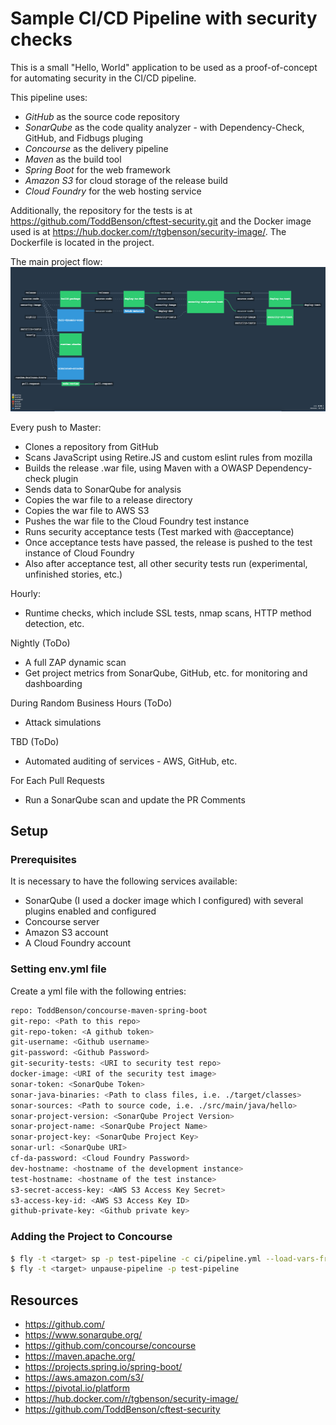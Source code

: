 # Sample CI/CD Pipeline with security checks

This is a small "Hello, World" application to be used as a proof-of-concept for automating security in the CI/CD 
pipeline. 

This pipeline uses:
* _GitHub_ as the source code repository
* _SonarQube_ as the code quality analyzer - with Dependency-Check, GitHub, and Fidbugs pluging
* _Concourse_ as the delivery pipeline
* _Maven_ as the build tool
* _Spring Boot_ for the web framework
* _Amazon S3_ for cloud storage of the release build
* _Cloud Foundry_ for the web hosting service


 

Additionally, the repository for the tests is at https://github.com/ToddBenson/cftest-security.git and the Docker image used 
 is at https://hub.docker.com/r/tgbenson/security-image/. The Dockerfile is located in the project.


The main project flow:
![alt text](https://github.com/ToddBenson/concourse-maven-spring-boot/blob/master/screenshot.png "Example Pipeline")

Every push to Master:

* Clones a repository from GitHub
* Scans JavaScript using Retire.JS and custom eslint rules from mozilla
* Builds the release .war file, using Maven with a OWASP Dependency-check plugin
* Sends data to SonarQube for analysis
* Copies the war file to a release directory
* Copies the war file to AWS S3
* Pushes the war file to the Cloud Foundry test instance
* Runs security acceptance tests (Test marked with @acceptance)
* Once acceptance tests have passed, the release is pushed to the test instance of Cloud Foundry
* Also after acceptance test, all other security tests run (experimental, unfinished stories, etc.)



Hourly:

* Runtime checks, which include SSL tests, nmap scans, HTTP method detection, etc.


Nightly (ToDo)

* A full ZAP dynamic scan
* Get project metrics from SonarQube, GitHub, etc. for monitoring and dashboarding


During Random Business Hours (ToDo)

* Attack simulations


TBD (ToDo)

* Automated auditing of services - AWS, GitHub, etc.


For Each Pull Requests


* Run a SonarQube scan and update the PR Comments


## Setup


### Prerequisites
It is necessary to have the following services available:
* SonarQube (I used a docker image which I configured) with several plugins enabled and configured
* Concourse server
* Amazon S3 account
* A Cloud Foundry account

### Setting env.yml file
Create a yml file with the following entries:

```bash
repo: ToddBenson/concourse-maven-spring-boot
git-repo: <Path to this repo>
git-repo-token: <A github token>
git-username: <Github username>
git-password: <Github Password>
git-security-tests: <URI to security test repo>
docker-image: <URI of the security test image>
sonar-token: <SonarQube Token>
sonar-java-binaries: <Path to class files, i.e. ./target/classes>
sonar-sources: <Path to source code, i.e. ./src/main/java/hello>
sonar-project-version: <SonarQube Project Version>
sonar-project-name: <SonarQube Project Name>
sonar-project-key: <SonarQube Project Key>
sonar-url: <SonarQube URI>
cf-da-password: <Cloud Foundry Password>
dev-hostname: <hostname of the development instance>
test-hostname: <hostname of the test instance>
s3-secret-access-key: <AWS S3 Access Key Secret>
s3-access-key-id: <AWS S3 Access Key ID>
github-private-key: <Github private key>
```


### Adding the Project to Concourse

```bash
$ fly -t <target> sp -p test-pipeline -c ci/pipeline.yml --load-vars-from <PATH to environment/credentials file>
$ fly -t <target> unpause-pipeline -p test-pipeline
```

## Resources

- <https://github.com/>
- <https://www.sonarqube.org/>
- <https://github.com/concourse/concourse>
- <https://maven.apache.org/>
- <https://projects.spring.io/spring-boot/>
- <https://aws.amazon.com/s3/>
- <https://pivotal.io/platform>
- <https://hub.docker.com/r/tgbenson/security-image/>
- <https://github.com/ToddBenson/cftest-security>




